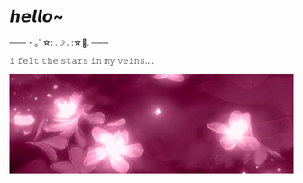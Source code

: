 # 𝙝𝙚𝙡𝙡𝙤~
─── ･ ｡ﾟ☆: *.☽ .* :☆ﾟ. ───

𝚒 𝚏𝚎𝚕𝚝 𝚝𝚑𝚎 𝚜𝚝𝚊𝚛𝚜 𝚒𝚗 𝚖𝚢 𝚟𝚎𝚒𝚗𝚜....



<!--
**idreamofyou/idreamofyou** is a ✨ _special_ ✨ repository because its `README.md` (this file) appears on your GitHub profile.

Here are some ideas to get you started:

- 🔭 I’m currently working on ...
- 🌱 I’m currently learning ...
- 👯 I’m looking to collaborate on ...
- 🤔 I’m looking for help with ...
- 💬 Ask me about ...
- 📫 How to reach me: ...
- 😄 Pronouns: ...
- ⚡ Fun fact: ...
-->
![alt text](2819-pink.png)

